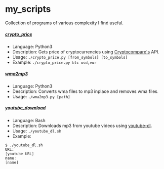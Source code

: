 # my_scripts
 Collection of programs of various complexity I find useful.
 
##### [crypto_price](https://github.com/Jac08H/my_scripts/tree/master/crypto_price)
* Language: Python3
* Description: Gets price of cryptocurrencies using [Cryptocompare's](https://www.cryptocompare.com/) API. 
* Usage: `./crypto_price.py [from_symbols] [to_symbols]`
* Example: `./crypto_price.py btc usd,eur`
##### [wma2mp3](https://github.com/Jac08H/my_scripts/tree/master/wma2mp3)
* Language: Python3
* Description: Converts wma files to mp3 inplace and removes wma files. 
* Usage: `./wma2mp3.py [path]`
##### [youtube_download](https://github.com/Jac08H/my_scripts/tree/master/youtube_download)
* Language: Bash
* Description: Downloads mp3 from youtube videos using [youtube-dl](https://github.com/rg3/youtube-dl).
* Usage: `./youtube_dl.sh` 
* Example:

```
$ ./youtube_dl.sh
URL:
[youtube URL]
name:
[name]
```